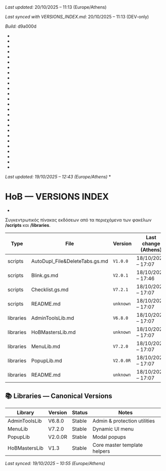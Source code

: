 *Last updated:* 20/10/2025 – 11:13 (Europe/Athens)

*Last synced with VERSIONS_INDEX.md:* 20/10/2025 – 11:13 (DEV-only)

*Build:* d9a000d



*



*



*



*



*



*



*



*



*



*



*



*



*



*



*



*



*



*



*



*

*
*
*
*
*
*
*Last updated: 19/10/2025 – 12:43 (Europe/Athens)*
*

# HoB — VERSIONS INDEX
*

Συγκεντρωτικός πίνακας εκδόσεων από τα περιεχόμενα των φακέλων **/scripts** και **/libraries**.

| Type | File | Version | Last change (Athens) | Build | Path |
|---|---|---|---|---|---|
| scripts | AutoDupl_File&DeleteTabs.gs.md | `V1.0.0` | 18/10/2025 – 17:07 | `5f59753` | [scripts/AutoDupl_File&DeleteTabs.gs.md](/scripts/AutoDupl_File&DeleteTabs.gs.md) |
| scripts | Blink.gs.md | `V2.0.1` | 18/10/2025 – 17:46 | `262d556` | [scripts/Blink.gs.md](/scripts/Blink.gs.md) |
| scripts | Checklist.gs.md | `V7.2.1` | 18/10/2025 – 17:07 | `5f59753` | [scripts/Checklist.gs.md](/scripts/Checklist.gs.md) |
| scripts | README.md | `unknown` | 18/10/2025 – 17:07 | `5f59753` | [scripts/README.md](/scripts/README.md) |
| libraries | AdminToolsLib.md | `V6.8.0` | 18/10/2025 – 17:07 | `5f59753` | [libraries/AdminToolsLib.md](/libraries/AdminToolsLib.md) |
| libraries | HoBMastersLib.md | `unknown` | 18/10/2025 – 17:07 | `5f59753` | [libraries/HoBMastersLib.md](/libraries/HoBMastersLib.md) |
| libraries | MenuLib.md | `V7.2.0` | 18/10/2025 – 17:07 | `5f59753` | [libraries/MenuLib.md](/libraries/MenuLib.md) |
| libraries | PopupLib.md | `V2.0.0R` | 18/10/2025 – 17:07 | `5f59753` | [libraries/PopupLib.md](/libraries/PopupLib.md) |
| libraries | README.md | `unknown` | 18/10/2025 – 17:07 | `5f59753` | [libraries/README.md](/libraries/README.md) |

## 📚 Libraries — Canonical Versions

| Library        | Version | Status  | Notes                          |
|----------------|---------|---------|--------------------------------|
| AdminToolsLib  | V6.8.0  | Stable  | Admin & protection utilities   |
| MenuLib        | V7.2.0  | Stable  | Dynamic UI menu                |
| PopupLib       | V2.0.0R | Stable  | Modal popups                   |
| HoBMastersLib  | V1.3    | Stable  | Core master template helpers   |

*Last synced: 19/10/2025 – 10:55 (Europe/Athens)*
